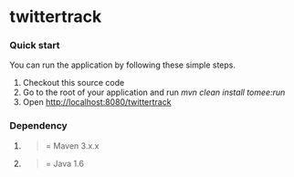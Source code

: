twittertrack
=========

### Quick start ###

You can run the application by following these simple steps.

1. Checkout this source code
2. Go to the root of your application and run *mvn clean install tomee:run*
3. Open <http://localhost:8080/twittertrack>

### Dependency ###

1. >= Maven 3.x.x 
2. >= Java 1.6
